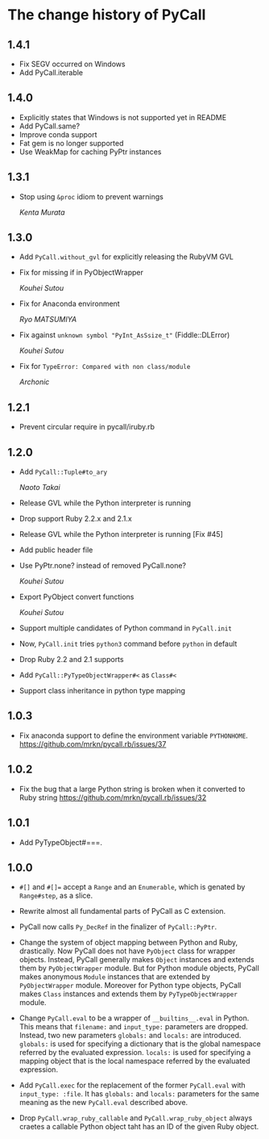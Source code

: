 # The change history of PyCall

## 1.4.1

* Fix SEGV occurred on Windows
* Add PyCall.iterable

## 1.4.0

* Explicitly states that Windows is not supported yet in README
* Add PyCall.same?
* Improve conda support
* Fat gem is no longer supported
* Use WeakMap for caching PyPtr instances

## 1.3.1

* Stop using `&proc` idiom to prevent warnings

  *Kenta Murata*

## 1.3.0

* Add `PyCall.without_gvl` for explicitly releasing the RubyVM GVL

* Fix for missing if in PyObjectWrapper

  *Kouhei Sutou*

* Fix for Anaconda environment

  *Ryo MATSUMIYA*

* Fix against `unknown symbol "PyInt_AsSsize_t"` (Fiddle::DLError)

  *Kouhei Sutou*

* Fix for `TypeError: Compared with non class/module`

  *Archonic*

## 1.2.1

* Prevent circular require in pycall/iruby.rb

## 1.2.0

* Add `PyCall::Tuple#to_ary`

  *Naoto Takai*

* Release GVL while the Python interpreter is running

* Drop support Ruby 2.2.x and 2.1.x

* Release GVL while the Python interpreter is running [Fix #45]

* Add public header file

* Use PyPtr.none? instead of removed PyCall.none?

  *Kouhei Sutou*

* Export PyObject convert functions

  *Kouhei Sutou*

* Support multiple candidates of Python command in `PyCall.init`

* Now, `PyCall.init` tries `python3` command before `python` in default

* Drop Ruby 2.2 and 2.1 supports

* Add `PyCall::PyTypeObjectWrapper#<` as `Class#<`

* Support class inheritance in python type mapping

## 1.0.3

* Fix anaconda support to define the environment variable `PYTHONHOME`.
  https://github.com/mrkn/pycall.rb/issues/37

## 1.0.2

* Fix the bug that a large Python string is broken when it converted to Ruby string
  https://github.com/mrkn/pycall.rb/issues/32

## 1.0.1

* Add PyTypeObject#===.

## 1.0.0

* `#[]` and `#[]=` accept a `Range` and an `Enumerable`, which is genated by
  `Range#step`, as a slice.

* Rewrite almost all fundamental parts of PyCall as C extension.

* PyCall now calls `Py_DecRef` in the finalizer of `PyCall::PyPtr`.

* Change the system of object mapping between Python and Ruby, drastically.
  Now PyCall does not have `PyObject` class for wrapper objects.
  Instead, PyCall generally makes `Object` instances and extends them by
  `PyObjectWrapper` module.
  But for Python module objects, PyCall makes anonymous `Module` instances 
  that are extended by `PyObjectWrapper` module.
  Moreover for Python type objects, PyCall makes `Class` instances and extends
  them by `PyTypeObjectWrapper` module.

* Change `PyCall.eval` to be a wrapper of `__builtins__.eval` in Python.
  This means that `filename:` and `input_type:` parameters are dropped.
  Instead, two new parameters `globals:` and `locals:` are introduced.
  `globals:` is used for specifying a dictionary that is the global
  namespace referred by the evaluated expression.
  `locals:` is used for specifying a mapping object that is the local
  namespace referred by the evaluated expression.

* Add `PyCall.exec` for the replacement of the former `PyCall.eval`
  with `input_type: :file`.
  It has `globals:` and `locals:` parameters for the same meaning as
  the new `PyCall.eval` described above.

* Drop `PyCall.wrap_ruby_callable` and `PyCall.wrap_ruby_object` always
  craetes a callable Python object taht has an ID of the given Ruby object.
